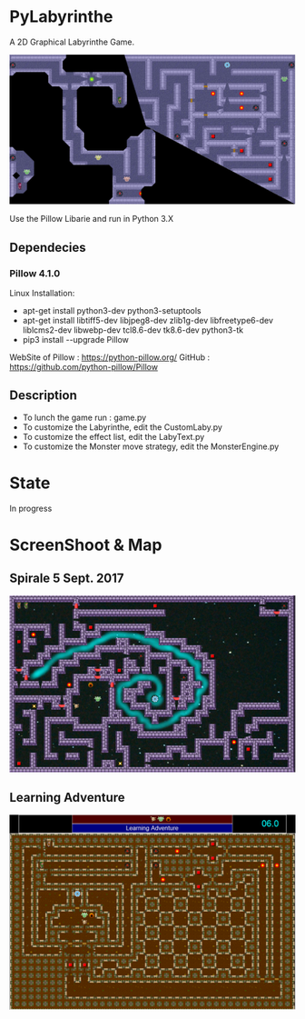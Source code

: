 # PyLabyrinthe
A 2D Graphical Labyrinthe Game.

<p align="center">
	<img src="./doc/screenshoot/PyLabyrintheV060.png"/>
</p>

Use the Pillow Libarie and run in Python 3.X

## Dependecies

### Pillow 4.1.0
Linux Installation:
* apt-get install python3-dev python3-setuptools
* apt-get install libtiff5-dev libjpeg8-dev zlib1g-dev libfreetype6-dev liblcms2-dev libwebp-dev tcl8.6-dev tk8.6-dev python3-tk
* pip3 install --upgrade Pillow

WebSite of Pillow : https://python-pillow.org/
GitHub : https://github.com/python-pillow/Pillow

## Description
* To lunch the game run : game.py
* To customize the Labyrinthe, edit the CustomLaby.py
* To customize the effect list, edit the LabyText.py
* To customize the Monster move strategy, edit the MonsterEngine.py

# State
In progress

# ScreenShoot & Map
## Spirale 5 Sept. 2017
<p align="center">
	<img src="./doc/screenshoot/Spirale.png"/>
</p>

## Learning Adventure
<p align="center">
	<img src="./doc/screenshoot/LearningAdventure.png"/>
</p>

